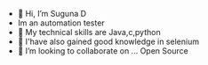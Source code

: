 - 👋 Hi, I’m Suguna D
-  Im an automation tester
- 👀 My technical skills are Java,c,python
- 🌱 I'have also gained good knowledge in selenium
- 💞️ I’m looking to collaborate on ... Open Source 

